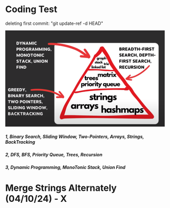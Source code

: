 # Coding Test

deleting first commit: "git update-ref -d HEAD"


![Image](image.png)

##### 1, Binary Search, Sliding Window, Two-Pointers, Arrays, Strings, BackTracking
##### 2, DFS, BFS, Priority Queue, Trees, Recursion
##### 3, Dynamic Programming, MonoTonic Stack, Union Find

# Merge Strings Alternately (04/10/24) - X